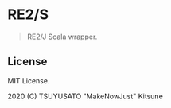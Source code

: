 # RE2/S

> RE2/J Scala wrapper.

## License

MIT License.

2020 (C) TSUYUSATO "MakeNowJust" Kitsune
